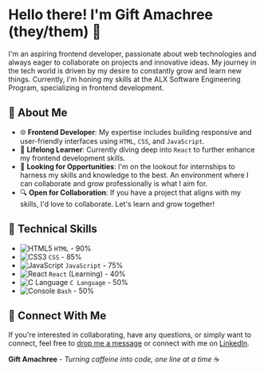 # Hello there! I'm Gift Amachree (they/them) 👋


I'm an aspiring frontend developer, passionate about web technologies and always eager to collaborate on projects and innovative ideas. My journey in the tech world is driven by my desire to constantly grow and learn new things. Currently, I'm honing my skills at the ALX Software Engineering Program, specializing in frontend development.

## 🌱 About Me

- 🌐 **Frontend Developer**: My expertise includes building responsive and user-friendly interfaces using `HTML`, `CSS`, and `JavaScript`.
- 📘 **Lifelong Learner**: Currently diving deep into `React` to further enhance my frontend development skills.
- 🚀 **Looking for Opportunities**: I'm on the lookout for internships to harness my skills and knowledge to the best. An environment where I can collaborate and grow professionally is what I aim for.
- 🔍 **Open for Collaboration**: If you have a project that aligns with my skills, I'd love to collaborate. Let's learn and grow together!

## 💼 Technical Skills

- ![HTML5](https://img.icons8.com/color/20/html-5.png) `HTML` - 90%
- ![CSS3](https://img.icons8.com/color/20/css3.png) `CSS` - 85%
- ![JavaScript](https://img.icons8.com/color/20/javascript.png) `JavaScript` - 75%
- ![React](https://img.icons8.com/color/20/react-native.png) `React` (Learning) - 40%
- ![C Language](https://img.icons8.com/color/20/c-programming.png) `C Language` - 50%
- ![Console](https://img.icons8.com/color/20/console.png) `Bash` - 50%

## 💌 Connect With Me

If you're interested in collaborating, have any questions, or simply want to connect, feel free to [drop me a message](mailto:amakrigift2000@gmail.com) or connect with me on [LinkedIn](https://www.linkedin.com/in/gift-amachree-8a523623b/).

**Gift Amachree** - _Turning caffeine into code, one line at a time_ ☕️
